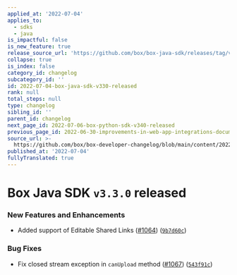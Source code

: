```yaml
---
applied_at: '2022-07-04'
applies_to:
  - sdks
  - java
is_impactful: false
is_new_feature: true
release_source_url: 'https://github.com/box/box-java-sdk/releases/tag/v3.3.0'
collapse: true
is_index: false
category_id: changelog
subcategory_id: ''
id: 2022-07-04-box-java-sdk-v330-released
rank: null
total_steps: null
type: changelog
sibling_id: ''
parent_id: changelog
next_page_id: 2022-07-06-box-python-sdk-v340-released
previous_page_id: 2022-06-30-improvements-in-web-app-integrations-documentation
source_url: >-
  https://github.com/box/box-developer-changelog/blob/main/content/2022/07-04-box-java-sdk-v330-released.md
published_at: '2022-07-04'
fullyTranslated: true
---
```

# Box Java SDK `v3.3.0` released

### New Features and Enhancements

* Added support of Editable Shared Links ([#1064][1]) ([`9b7d60c`][2])

### Bug Fixes

* Fix closed stream exception in `canUpload` method ([#1067][3]) ([`543f91c`][4])

[1]: https://github.com/box/box-java-sdk/issues/1064

[2]: https://github.com/box/box-java-sdk/commit/9b7d60c41fbd481465bf3f2a5877746f10849712

[3]: https://github.com/box/box-java-sdk/issues/1067

[4]: https://github.com/box/box-java-sdk/commit/543f91c46dfcc9de7e61ce11cd93d472916533ac
